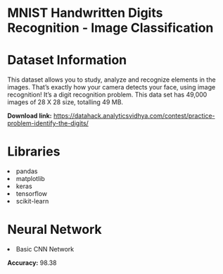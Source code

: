 # MNIST Handwritten Digits Recognition - Image Classification


# Dataset Information

This dataset allows you to study, analyze and recognize elements in the images. That’s exactly how your camera detects your face, using image recognition! It’s a digit recognition problem. This data set has 49,000 images of 28 X 28 size, totalling 49 MB.

**Download link:** https://datahack.analyticsvidhya.com/contest/practice-problem-identify-the-digits/

# Libraries

<li>pandas
<li>matplotlib
<li>keras
<li>tensorflow
<li>scikit-learn

# Neural Network

<li>Basic CNN Network
  
**Accuracy:** 98.38
